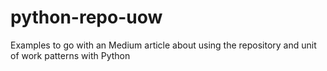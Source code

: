 # python-repo-uow
Examples to go with an Medium article about using the repository and unit of work patterns with Python
